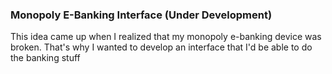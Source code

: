 ### Monopoly E-Banking Interface (Under Development)

This idea came up when I realized that my monopoly e-banking device was broken. That's why I wanted to develop an interface that I'd be able to do the banking stuff
